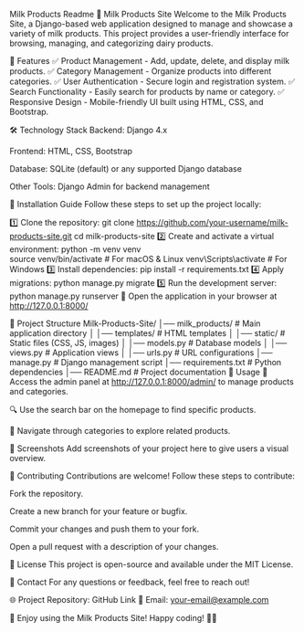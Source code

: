 

Milk Products Readme
🥛 Milk Products Site
Welcome to the Milk Products Site, a Django-based web application designed to manage and showcase a variety of milk products. This project provides a user-friendly interface for browsing, managing, and categorizing dairy products.

🌟 Features
✅ Product Management - Add, update, delete, and display milk products.
✅ Category Management - Organize products into different categories.
✅ User Authentication - Secure login and registration system.
✅ Search Functionality - Easily search for products by name or category.
✅ Responsive Design - Mobile-friendly UI built using HTML, CSS, and Bootstrap.

🛠️ Technology Stack
Backend: Django 4.x

Frontend: HTML, CSS, Bootstrap

Database: SQLite (default) or any supported Django database

Other Tools: Django Admin for backend management

🚀 Installation Guide
Follow these steps to set up the project locally:

1️⃣ Clone the repository:
git clone https://github.com/your-username/milk-products-site.git
cd milk-products-site
2️⃣ Create and activate a virtual environment:
python -m venv venv  
source venv/bin/activate  # For macOS & Linux
venv\Scripts\activate    # For Windows
3️⃣ Install dependencies:
pip install -r requirements.txt
4️⃣ Apply migrations:
python manage.py migrate
5️⃣ Run the development server:
python manage.py runserver
🔗 Open the application in your browser at http://127.0.0.1:8000/

📂 Project Structure
Milk-Products-Site/
│── milk_products/    # Main application directory
│   │── templates/    # HTML templates
│   │── static/       # Static files (CSS, JS, images)
│   │── models.py     # Database models
│   │── views.py      # Application views
│   │── urls.py       # URL configurations
│── manage.py         # Django management script
│── requirements.txt  # Python dependencies
│── README.md         # Project documentation
🎯 Usage
🔑 Access the admin panel at http://127.0.0.1:8000/admin/ to manage products and categories.

🔍 Use the search bar on the homepage to find specific products.

📂 Navigate through categories to explore related products.

📸 Screenshots
Add screenshots of your project here to give users a visual overview.

🤝 Contributing
Contributions are welcome! Follow these steps to contribute:

Fork the repository.

Create a new branch for your feature or bugfix.

Commit your changes and push them to your fork.

Open a pull request with a description of your changes.

📜 License
This project is open-source and available under the MIT License.

📧 Contact
For any questions or feedback, feel free to reach out!

🌐 Project Repository: GitHub Link
📩 Email: your-email@example.com

🌟 Enjoy using the Milk Products Site! Happy coding! 🥛🚀

